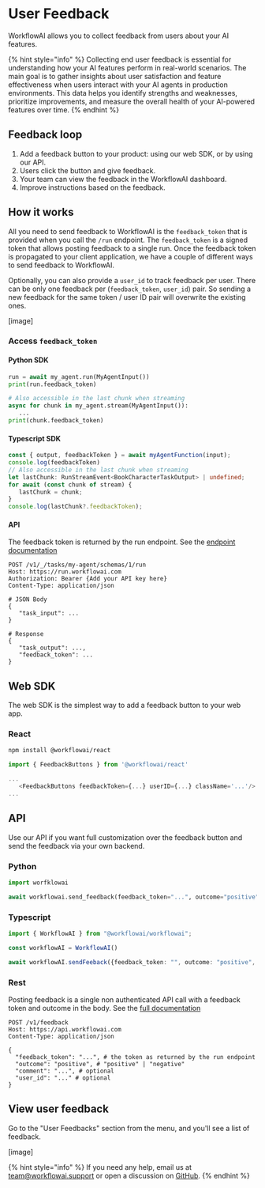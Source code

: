 # User Feedback

WorkflowAI allows you to collect feedback from users about your AI features.

{% hint style="info" %}
Collecting end user feedback is essential for understanding how your AI features perform in real-world scenarios. The main goal is to gather insights about user satisfaction and feature effectiveness when users interact with your AI agents in production environments. This data helps you identify strengths and weaknesses, prioritize improvements, and measure the overall health of your AI-powered features over time.
{% endhint %}

## Feedback loop
1. Add a feedback button to your product: using our web SDK, or by using our API.
2. Users click the button and give feedback.
3. Your team can view the feedback in the WorkflowAI dashboard.
4. Improve instructions based on the feedback.

## How it works

All you need to send feedback to WorkflowAI is the `feedback_token` that is provided when you call the `/run` endpoint. The `feedback_token` is a signed token that allows posting feedback to a single run. Once the feedback token is propagated to your client application, we have a couple of different ways to send feedback to WorkflowAI.

Optionally, you can also provide a `user_id` to track feedback per user. There can be only one feedback per (`feedback_token`, `user_id`) pair. So sending a new feedback for the same token / user ID pair will overwrite the existing ones.

[image]

### Access `feedback_token`

#### Python SDK

```python
run = await my_agent.run(MyAgentInput())
print(run.feedback_token)

# Also accessible in the last chunk when streaming
async for chunk in my_agent.stream(MyAgentInput()):
   ...
print(chunk.feedback_token)
```

#### Typescript SDK

```typescript
const { output, feedbackToken } = await myAgentFunction(input);
console.log(feedbackToken)
// Also accessible in the last chunk when streaming
let lastChunk: RunStreamEvent<BookCharacterTaskOutput> | undefined;
for await (const chunk of stream) {
   lastChunk = chunk;
}
console.log(lastChunk?.feedbackToken);
```

#### API

The feedback token is returned by the run endpoint. See the 
[endpoint documentation](https://run.workflowai.com/docs#/Run/run_task_v1__tenant__agents__task_id__schemas__task_schema_id__run_post)

```
POST /v1/_/tasks/my-agent/schemas/1/run
Host: https://run.workflowai.com
Authorization: Bearer {Add your API key here}
Content-Type: application/json

# JSON Body
{
   "task_input": ...
}

# Response
{
   "task_output": ...,
   "feedback_token": ...
}
```

## Web SDK

The web SDK is the simplest way to add a feedback button to your web app.

### React

```bash
npm install @workflowai/react
```

```typescript
import { FeedbackButtons } from '@workflowai/react'

...
   <FeedbackButtons feedbackToken={...} userID={...} className='...'/>
...
```

## API

Use our API if you want full customization over the feedback button and send the feedback via your own backend.

### Python

```python
import worfklowai

await workflowai.send_feedback(feedback_token="...", outcome="positive", comment=..., user_id=...)
```

### Typescript

```typescript
import { WorkflowAI } from "@workflowai/workflowai";

const workflowAI = WorkflowAI()

await workflowAI.sendFeeback({feedback_token: "", outcome: "positive", comment: "...", userID: ""})
```

### Rest

Posting feedback is a single non authenticated API call with a feedback token and outcome in the body.
See the [full documentation](https://api.workflowai.com/docs#/Feedback/create_run_feedback_v1_feedback_post)

```
POST /v1/feedback
Host: https://api.workflowai.com
Content-Type: application/json

{
  "feedback_token": "...", # the token as returned by the run endpoint
  "outcome": "positive", # "positive" | "negative"
  "comment": "...", # optional
  "user_id": "..." # optional
}
```

## View user feedback

Go to the "User Feedbacks" section from the menu, and you'll see a list of feedback.

[image]

{% hint style="info" %}
If you need any help, email us at team@workflowai.support or open a discussion on [GitHub](https://github.com/workflowai/workflowai/discussions).
{% endhint %}

